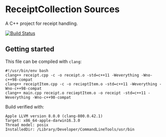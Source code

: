 # ReceiptCollection Sources
A C++ project for receipt handling.

[![Build Status](https://travis-ci.org/guddii/receipt.svg?branch=master)](https://travis-ci.org/guddii/receipt)

## Getting started
This file can be compiled with `clang`:
```
#!/usr/bin/env bash
clang++ receipt.cpp -c -o receipt.o -std=c++11 -Weverything -Wno-c++98-compat
clang++ receiptItem.cpp -c -o recieptItem.o -std=c++11 -Weverything -Wno-c++98-compat
clang++ main.cpp receipt.o recieptItem.o -o receipt -std=c++11 -Weverything -Wno-c++98-compat
```

Build verified with:
```
Apple LLVM version 8.0.0 (clang-800.0.42.1)
Target: x86_64-apple-darwin16.3.0
Thread model: posix
InstalledDir: /Library/Developer/CommandLineTools/usr/bin
```